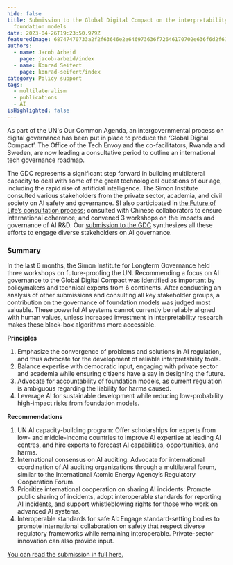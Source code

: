 ```yaml
---
hide: false
title: Submission to the Global Digital Compact on the interpretability of AI
  foundation models
date: 2023-04-26T19:23:50.979Z
featuredImage: 68747470733a2f2f63646e2e646973636f72646170702e636f6d2f6174746163686d656e74732f313036333434373830393934323130363235352f313130303030313839373135363434343235322f5573657253495f776f72646c6573735f636f6c6f7266756c5f70617374656c5f677261706869635f64.png
authors:
  - name: Jacob Arbeid
    page: jacob-arbeid/index
  - name: Konrad Seifert
    page: konrad-seifert/index
category: Policy support
tags:
  - multilateralism
  - publications
  - AI
isHighlighted: false
---
```

As part of the UN's Our Common Agenda, an intergovernmental process on digital governance has been put in place to produce the ‘Global Digital Compact’. The Office of the Tech Envoy and the co-facilitators, Rwanda and Sweden, are now leading a consultative period to outline an international tech governance roadmap.

The GDC represents a significant step forward in building multilateral capacity to deal with some of the great technological questions of our age, including the rapid rise of artificial intelligence. The Simon Institute consulted various stakeholders from the private sector, academia, and civil society on AI safety and governance. SI also participated in [the Future of Life’s consultation process](https://drive.google.com/file/d/1p5e4FTuUBfwOPEkut-2JFokSpQ5J98Ah/view?usp=sharing); consulted with Chinese collaborators to ensure international coherence; and convened 3 workshops on the impacts and governance of AI R&D. Our [submission to the GDC](https://drive.google.com/file/d/1X4-yEzofsygKHndYiE5x8Kf3xnyZpRjs/view?usp=share_link) synthesizes all these efforts to engage diverse stakeholders on AI governance. 

### Summary

In the last 6 months, the Simon Institute for Longterm Governance held three workshops on future-proofing the UN. Recommending a focus on AI governance to the Global Digital Compact was identified as important by policymakers and technical experts from 6 continents. After conducting an analysis of other submissions and consulting all key stakeholder groups, a contribution on the governance of foundation models was judged most valuable. These powerful AI systems cannot currently be reliably aligned with human values, unless increased investment in interpretability research makes these black-box algorithms more accessible.

**Principles**

1. Emphasize the convergence of problems and solutions in AI regulation, and thus advocate for the development of reliable interpretability tools.
2. Balance expertise with democratic input, engaging with private sector and academia while ensuring citizens have a say in designing the future.
3. Advocate for accountability of foundation models, as current regulation  is ambiguous regarding the liability for harms caused.
4. Leverage AI for sustainable development while reducing low-probability high-impact risks from foundation models.

**Recommendations**

1. UN AI capacity-building program: Offer scholarships for experts from low- and middle-income countries to improve AI expertise at leading AI centres, and hire experts to forecast AI capabilities, opportunities, and harms.
2. International consensus on AI auditing: Advocate for international coordination of AI auditing organizations through a multilateral forum, similar to the International Atomic Energy Agency’s Regulatory Cooperation Forum.
3. Prioritize international cooperation on sharing AI incidents: Promote public sharing of incidents, adopt interoperable standards for reporting AI incidents, and support whistleblowing rights for those who work on advanced AI systems.
4. Interoperable standards for safe AI: Engage standard-setting bodies to promote international collaboration on safety that respect diverse regulatory frameworks while remaining interoperable. Private-sector innovation can also provide input.

[You can read the submission in full here.](https://drive.google.com/file/d/1X4-yEzofsygKHndYiE5x8Kf3xnyZpRjs/view?usp=share_link)

